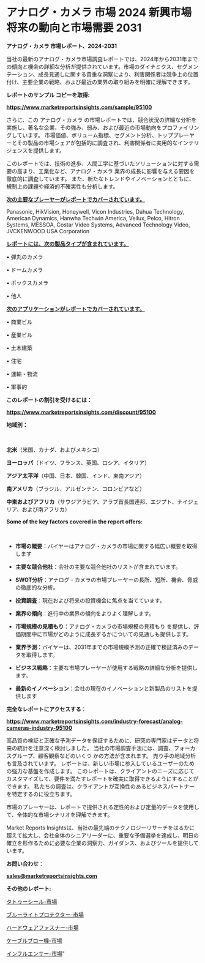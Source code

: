 # アナログ・カメラ 市場 2024 新興市場 将来の動向と市場需要 2031

<strong>アナログ・カメラ 市場レポート、2024-2031</strong>

当社の最新のアナログ・カメラ市場調査レポートでは、2024年から2031年までの傾向と機会の詳細な分析が提供されています。市場のダイナミクス、セグメンテーション、成長見通しに関する貴重な洞察により、利害関係者は競争上の位置付け、主要企業の戦略、および最近の業界の取り組みを明確に理解できます。



<strong>レポートのサンプル コピーを取得:</strong> <a href=https://www.marketreportsinsights.com/sample/95100>

<strong><u>https://www.marketreportsinsights.com/sample/95100</u></strong></a>

さらに、この アナログ・カメラ の市場レポートでは、競合状況の詳細な分析を実施し、著名な企業、その強み、弱み、および最近の市場動向をプロファイリングしています。 市場価値、ボリューム指標、セグメント分析、トッププレーヤーとその製品の市場シェアが包括的に調査され、利害関係者に実用的なインテリジェンスを提供します。

このレポートでは、技術の進歩、人間工学に基づいたソリューションに対する需要の高まり、工業化など、アナログ・カメラ 業界の成長に影響を与える要因を徹底的に調査しています。 また、新たなトレンドやイノベーションとともに、規制上の課題や経済的不確実性も分析します。



<strong><u>次の主要なプレーヤーがレポートでカバーされています。</u></strong>

Panasonic, HikVision, Honeywell, Vicon Industries, Dahua Technology, American Dynamics, Hanwha Techwin America, Veilux, Pelco, Hitron Systems, MESSOA, Costar Video Systems, Advanced Technology Video, JVCKENWOOD USA Corporation



<strong><u><b>レポートには、次の製品タイプが含まれています。</b></u></strong>

• 弾丸のカメラ

• ドームカメラ

• ボックスカメラ

• 他人



<strong><u><b>次のアプリケーションがレポートでカバーされています。</b></u></strong>

• 商業ビル

• 産業ビル

• 土木建築

• 住宅

• 運輸・物流

• 軍事的



<strong><b>このレポートの割引を受けるには：</b></strong>

<a href=https://www.marketreportsinsights.com/discount/95100>

<strong><u>https://www.marketreportsinsights.com/discount/95100</u></strong></a>



<strong>地域別：</strong>

<strong> </strong>



<strong>北米</strong>（米国、カナダ、およびメキシコ）



<strong>ヨーロッパ</strong>（ドイツ、フランス、英国、ロシア、イタリア）



<strong>アジア太平洋</strong>（中国、日本、韓国、インド、東南アジア）



<strong>南アメリカ</strong>（ブラジル、アルゼンチン、コロンビアなど）



<strong>中東およびアフリカ</strong>（サウジアラビア、アラブ首長国連邦、エジプト、ナイジェリア、および南アフリカ）



<strong>Some of the key factors covered in the report offers:</strong>

<strong> </strong>
<ul>
  <li>

<strong>市場の概要</strong>：バイヤーはアナログ・カメラの市場に関する幅広い概要を取得します</li>
  <li>

<strong>主要な競合他社</strong>：会社の主要な競合他社のリストが含まれています。</li>
  <li>

<strong>SWOT分析</strong>：アナログ・カメラの市場プレーヤーの長所、短所、機会、脅威の徹底的な分析。</li>
  <li>

<strong>投資調査</strong>：現在および将来の投資機会に焦点を当てています。</li>
  <li>

<strong>業界の傾向</strong>：進行中の業界の傾向をよりよく理解します。</li>
  <li>

<strong>市場規模の見積もり</strong>：アナログ・カメラの市場規模の見積もり を提供し、評価期間中に市場がどのように成長するかについての見通しも提供します。</li>
  <li>

<strong>業界予測</strong>：バイヤーは、2031年までの市場規模予測の正確で検証済みのデータを取得します。</li>
  <li>

<strong>ビジネス戦略</strong>：主要な市場プレーヤーが使用する戦略の詳細な分析を提供します。</li>
  <li>

<strong>最新のイノベーション</strong>：会社の現在のイノベーションと新製品のリストを提供します</li>
</ul>


<strong>完全なレポートにアクセスする</strong>：

<a href=https://www.marketreportsinsights.com/industry-forecast/analog-cameras-industry-95100>

<strong><u>https://www.marketreportsinsights.com/industry-forecast/analog-cameras-industry-95100</u></strong></a>

高品質の検証と正確な予測データを保証するために、研究の専門家はデータと将来の統計を注意深く検討しました。 当社の市場調査手法には、調査、フォーカスグループ、顧客観察などのいくつ かの方法が含まれます。 売り手の地域分析も言及されています。 レポートは、新しい市場に参入しているユーザーのための強力な基盤を作成します。 このレポートは、クライアントのニーズに応じてカスタマイズして、要件を満たすレポートを確実に取得できるようにすることができます。 私たちの調査は、クライアントが互換性のあるビジネスパートナーを特定するのに役立ちます。

市場のプレーヤーは、レポートで提供される定性的および定量的データを使用して、全体的な市場シナリオを理解できます。

Market Reports Insightsは、当社の最先端のテクノロジーリサーチをはるかに超えて拡大し、会社全体のシニアリーダーに、重要な予備選挙を達成し、明日の確立を形作るために必要な企業の洞察力、ガイダンス、およびツールを提供しています。



<strong><b>お問い合わせ</b></strong>：

<a href=mailto:sales@marketreportsinsights.com>

<strong><u>sales@marketreportsinsights.com</u></strong></a>



<strong>その他のレポート:</strong>

<a href=https://www.linkedin.com/pulse/タトゥーシール-市場-2023-swot-分析と成長率-2030-trend-tracking-toolbox-24-analysis-jcoef/>タトゥーシール-市場</a>

<a href=https://www.linkedin.com/pulse/ブルーライトプロテクター-市場-2030-年までの需要に焦点を当てた-2023-8anjf/>ブルーライトプロテクター-市場</a>

<a href=https://www.linkedin.com/pulse/ハードウェアファスナー-市場-2030-年までの需要に焦点を当てた-2023-年調査レポート-rdxbf/>ハードウェアファスナー-市場</a>

<a href=https://www.linkedin.com/pulse/ケーブルブロー機-市場-2023-新興市場-将来の動向と市場需要-2030-yrnyf/>ケーブルブロー機-市場</a>

<a href=https://www.linkedin.com/pulse/インフルエンサー-市場-2023-総合分析と事業成長戦略-2030-data-dive-discoveries-24-analysis-xdbqf/>インフルエンサー-市場</a>"
